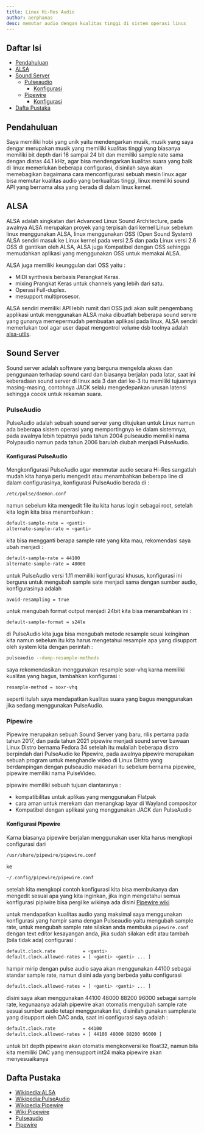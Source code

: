 ```yaml
---
title: Linux Hi-Res Audio
author: aerphanas
desc: memutar audio dengan kualitas tinggi di sistem operasi linux
---
```


## Daftar Isi

- [Pendahuluan](#pendahuluan)
- [ALSA](#alsa)
- [Sound Server](#sound-server)
  - [Pulseaudio](#pulseaudio)
    - [Konfigurasi](#konfigurasi-pulseaudio)
  - [Pipewire](#pipewire)
    - [Konfigurasi](#konfigurasi-pipewire)
- [Dafta Pustaka](#dafta-pustaka)

## Pendahuluan

Saya memiliki hobi yang unik yaitu mendengarkan musik, musik yang saya dengar merupakan musik yang memiliki kualitas tinggi yang biasanya memiliki bit depth dari 16 sampai 24 bit dan memiliki sample rate sama dengan diatas 44.1 kHz, agar bisa mendengarkan kualitas suara yang baik di linux memerlukan beberapa configurasi, disinilah saya akan memebagikan bagaimana cara menconfigurasi sebuah mesin linux agar bisa memutar kualitas audio yang berkualitas tinggi, linux memiliki sound API yang bernama alsa yang berada di dalam linux kernel.

## ALSA

ALSA adalah singkatan dari Advanced Linux Sound Architecture, pada awalnya ALSA merupakan proyek yang terpisah dari kernel Linux sebelum linux menggunakan ALSA, linux menggunakan OSS (Open Sound System) ALSA sendiri masuk ke Linux kernel pada versi 2.5 dan pada Linux versi 2.6 OSS di gantikan oleh ALSA, ALSA juga Kompatibel dengan OSS sehingga memudahkan aplikasi yang menggunakan OSS untuk memakai ALSA.

ALSA juga memiliki keunggulan dari OSS yaitu :

- MIDI synthesis berbasis Perangkat Keras.
- mixing Prangkat Keras untuk channels yang lebih dari satu.
- Operasi Full-duplex.
- mesupport multiprosesor.

ALSA sendiri memiliki API lebih rumit dari OSS jadi akan sulit pengembang applikasi untuk menggunakan ALSA maka dibuatlah beberapa sound servre yang gunanya memepermudah pembuatan aplikasi pada linux, ALSA sendiri memerlukan tool agar user dapat mengontrol volume dsb toolnya adalah [alsa-utils](https://pkgs.org/download/alsa-utils).

## Sound Server

Sound server adalah software yang berguna mengelola akses dan penggunaan terhadap sound card dan biasanya berjalan pada latar, saat ini keberadaan sound server di linux ada 3 dan dari ke-3 itu memiliki tujuannya masing-masing, contohnya JACK selalu mengedepankan urusan latensi sehingga cocok untuk rekaman suara.

### PulseAudio

PulseAudio adalah sebuah sound server yang ditujukan untuk Linux namun ada beberapa sistem operasi yang memportingnya ke dalam sistemnya, pada awalnya lebih tepatnya pada tahun 2004 pulseaudio memiliki nama Polypaudio namun pada tahun 2006 barulah diubah menjadi PulseAudio.

#### Konfigurasi PulseAudio

Mengkonfigurasi PulseAudio agar menmutar audio secara Hi-Res sangatlah mudah kita hanya perlu mengedit atau menambahkan beberapa line di dalam configurasinya, konfigurasi PulseAudio berada di :

```sh
/etc/pulse/daemon.conf
```

namun sebelum kita mengedit file itu kita harus login sebagai root, setelah kita login kita bisa menambahkan :

```sh
default-sample-rate = <ganti>
alternate-sample-rate = <ganti>
```

kita bisa mengganti berapa sample rate yang kita mau, rekomendasi saya ubah menjadi :

```sh
default-sample-rate = 44100
alternate-sample-rate = 48000
```

untuk PulseAudio versi 1.11 memiliki konfigurasi khusus, konfigurasi ini berguna untuk mengubah sample sate menjadi sama dengan sumber audio, konfigurasinya adalah

```sh
avoid-resampling = true
```

untuk mengubah format output menjadi 24bit kita bisa menambahkan ini :

```sh
default-sample-format = s24le
```

di PulseAudio kita juga bisa mengubah metode resample seuai keinginan kita namun sebelum itu kita harus mengetahui resample apa yang disupport oleh system kita dengan perintah :

```sh
pulseaudio --dump-resample-methods
```

saya rekomendasikan menggunakan resample soxr-vhq karna memiliki kualitas yang bagus, tambahkan konfigurasi :

```sh
resample-method = soxr-vhq
```

seperti itulah saya mendapatkan kualitas suara yang bagus menggunakan jika sedang menggunakan PulseAudio.

### Pipewire

Pipewire merupakan sebuah Sound Server yang baru, rilis pertama pada tahun 2017, dan pada tahun 2021 pipewire menjadi sound server bawaan Linux Distro bernama Fedora 34 setelah itu mulailah beberapa distro berpindah dari PulseAudio ke Pipewire, pada awalnya pipewire merupakan sebuah program untuk menghandle video di Linux Distro yang berdampingan dengan pulseaudio makadari itu sebelum bernama pipewire, pipewire memiliki nama PulseVideo.

pipewire memiliki sebuah tujuan diantaranya :

- kompatibilitas untuk aplikas yang menggunakan Flatpak
- cara aman untuk merekam dan menangkap layar di Wayland compositor
- Kompatibel dengan aplikasi yang menggunakan JACK dan PulseAudio

#### Konfigurasi Pipewire

Karna biasanya pipewire berjalan menggunakan user kita harus mengkopi configurasi dari

```sh
/usr/share/pipewire/pipewire.conf
```

ke

```sh
~/.config/pipewire/pipewire.conf

```

setelah kita mengkopi contoh konfigurasi kita bisa membukanya dan mengedit sesuai apa yang kita inginkan, jika ingin mengetahui semua konfigurasi pipiwire bisa pergi ke wikinya ada disini [Pipewire wiki](https://gitlab.freedesktop.org/pipewire/pipewire/-/wikis/home)

untuk mendapatkan kualitas audio yang maksimal saya menggunakan konfigurasi yang hampir sama dengan Pulseaudio yaitu mengubah sample rate, untuk mengubah sample rate silakan anda membuka ```pipewire.conf``` dengan text editor kesayangan anda, jika sudah silakan edit atau tambah (bila tidak ada) configurasi :

```sh
default.clock.rate          = <ganti>
default.clock.allowed-rates = [ <ganti> <ganti> ... ]
```

hampir mirip dengan pulse audio saya akan menggunakan 44100 sebagai standar sample rate, namun disini ada yang berbeda yaitu configurasi

```sh
default.clock.allowed-rates = [ <ganti> <ganti> ... ]
```

disini saya akan menggunakan 44100 48000 88200 96000 sebagai sample rate, kegunaanya adalah pipewire akan otomatis mengubah sample rate sesuai sumber audio tetapi menggunakan list, disinilah gunakan samplerate yang disupport oleh DAC anda, saat ini configurasi saya adalah :

```sh
default.clock.rate          = 44100
default.clock.allowed-rates = [ 44100 48000 88200 96000 ]
```

untuk bit depth pipewire akan otomatis mengkonversi ke float32, namun bila kita memiliki DAC yang mensupport int24 maka pipewire akan menyesuaikanya

## Dafta Pustaka

- [Wikipedia:ALSA](https://en.wikipedia.org/wiki/Advanced_Linux_Sound_Architecture)
- [Wikipedia:PulseAudio](https://en.wikipedia.org/wiki/PulseAudio)
- [Wikipedia:Pipewire](https://en.wikipedia.org/wiki/PipeWire)
- [Wiki:Pipewire](https://gitlab.freedesktop.org/pipewire/pipewire/-/wikis/home)
- [Pulseaudio](https://www.freedesktop.org/wiki/Software/PulseAudio/)
- [Pipewire](https://pipewire.org/)
